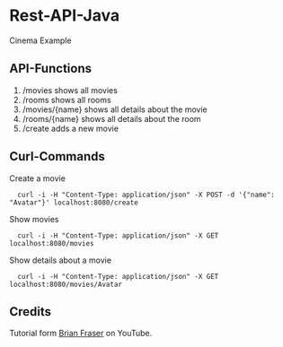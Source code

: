 # Rest-API-Java
Cinema Example  

## API-Functions
1. /movies shows all movies
1. /rooms shows all rooms
1. /movies/{name} shows all details about the movie
1. /rooms/{name} shows all details about the room
1. /create adds a new movie

## Curl-Commands
Create a movie
```
  curl -i -H "Content-Type: application/json" -X POST -d '{"name": "Avatar"}' localhost:8080/create
```
Show movies
```
  curl -i -H "Content-Type: application/json" -X GET localhost:8080/movies
```
Show details about a movie
```
  curl -i -H "Content-Type: application/json" -X GET localhost:8080/movies/Avatar
```
## Credits
Tutorial form [Brian Fraser](https://www.youtube.com/watch?v=rXBsnNCH59o&t=1247s&ab_channel=BrianFraser) on YouTube.
